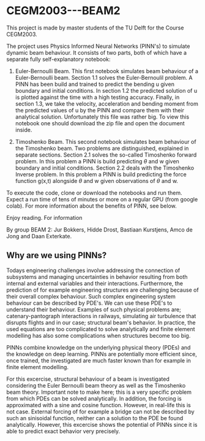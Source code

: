 # CEGM2003---BEAM2
This project is made by master students of the TU Delft for the Course CEGM2003. 

The project uses Physics Informed Neural Networks (PINN's) to simulate dynamic beam behaviour. It consists of two parts, both of which have a separate fully self-explanatory notebook:

1. Euler-Bernoulli Beam.
This first notebook simulates beam behaviour of a Euler-Bernoulli beam. Section 1.1 solves the Euler-Bernoulil problem. A PINN has been build and trained to predict the bending u given boundary and initial conditions. In section 1.2 the predicted solution of u is plotted against the time with a high testing accuracy. Finally, in section 1.3, we take the velocity, acceleration and bending moment from the predicted values of u by the PINN and compare them with their analytical solution. Unfortunately this file was rather big. To view this notebook one should download the zip file and open the document inside.  

2. Timoshenko Beam.
This second notebook simulates beam behaviour of the Timoshenko beam. Two problems are distinguished, explained in separate sections. Section 2.1 solves the so-called Timoshenko forward problem. In this problem a PINN is build predicting $\theta$ and w given boundary and initial conditions. Section 2.2 deals with the Timoshenko Inverse problem. In this problem a PINN is build predicting the force function g(x,t) alongside $\theta$ and w given observations of $\theta$ and w.

To execute the code, clone or download the notebooks and run them. Expect a run time of tens of minutes or more on a regular GPU (from google colab). For more information about the benefits of PINN, see below.

Enjoy reading. For information 

By group BEAM 2:
Jur Bokkers, Hidde Drost, Bastiaan Kurstjens, Amco de Jong and Daan Exterkate. 


## Why are we using PINNs? 

Todays engineering challenges involve addressing the connection of subsystems and managing uncertainties in behavior resulting from both internal and external variables and their interactions. Furthermore, the prediction of for example engineering structures are challenging because of their overall complex behaviour. Such complex engineering system behaviour can be described by PDE's. We can use these PDE's to understand their behaviour. Examples of such physical problems are; catenary-pantograph interactions in railways, simulating air turbulence that disrupts flights and in our case; structural beam's behavior. In practice, the used equations are too complicated to solve analytically and finite element modelling has also some complications when structures become too big. 

PINNs combine knowledge on the underlying physical theory (PDEs) and the knowledge on deep learning. PINNs are potentially more efficient since, once trained, the investigated are much faster known than for example in finite element modelling. 

For this excercise, structural behaviour of a beam is investigated considering the Euler Bernoulli beam theory as well as the Timoshenko beam theory. Important note to make here; this is a very specific problem from which PDEs can be solved analytically. In addition, the forcing is approximated with a sine and cosine function. However, in real-life this is not case. External forcing of for example a bridge can not be described by such an sinisoidal function, neither can a solution to the PDE be found analytically. However, this excercise shows the potential of PINNs since it is able to predict exact behavior very precisely.
